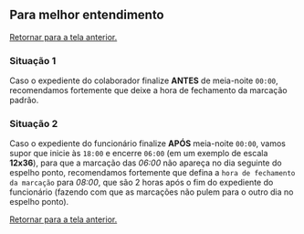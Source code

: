 ## Para melhor entendimento

[Retornar para a tela anterior.](../aba_politicas.md)

### Situação 1
Caso o expediente do colaborador finalize **ANTES** de meia-noite ```00:00```, recomendamos fortemente que deixe a hora de fechamento da marcação padrão.

### Situação 2
Caso o expediente do funcionário finalize **APÓS** meia-noite ```00:00```, vamos supor que inicie às ```18:00``` e encerre ```06:00``` (em um exemplo de escala **12x36**), para que a marcação das *06:00* não apareça no dia seguinte do espelho ponto, recomendamos fortemente que defina a ```hora de fechamento da marcação``` para *08:00*, que são 2 horas após o fim do expediente do funcionário (fazendo com que as marcações não pulem para o outro dia no espelho ponto).

[Retornar para a tela anterior.](../aba_politicas.md)